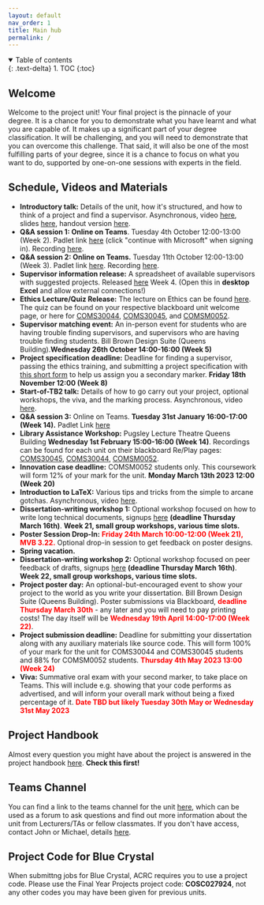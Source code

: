 ```yaml
---
layout: default
nav_order: 1
title: Main hub
permalink: /
---
```


<details open markdown="block">
<summary>
Table of contents
</summary>
{: .text-delta}
1. TOC
{:toc}
</details>

## Welcome

Welcome to the project unit! Your final project is the pinnacle of your degree.
It is a chance for you to demonstrate what you have learnt and what you are
capable of. It makes up a significant part of your degree classification. It
will be challenging, and you will need to demonstrate that you can overcome
this challenge. That said, it will also be one of the most fulfilling parts of
your degree, since it is a chance to focus on what you want to do, supported by
one-on-one sessions with experts in the field.

## Schedule, Videos and Materials

* **Introductory talk:** Details of the unit, how it's structured, and how to think of a project and find a supervisor. Asynchronous, video [here](https://web.microsoftstream.com/video/21775a82-b1d5-4189-9eb2-2ad7ca85c04c), slides [here](tb1-verbose.pdf), handout version [here](tb1-handout.pdf).
* **Q&A session 1: Online on Teams**. Tuesday 4th October 12:00-13:00 (Week 2). Padlet link [here](https://uob.padlet.org/michaelwray1/7s8gxe2exdxiqetc) (click "continue with Microsoft" when signing in). Recording [here](https://uob.sharepoint.com/:v:/t/grp-cs-individual-projects-2022/Ef2rcp6z2-dPlzKkdrF-RlUBbgKmvqzHkOuQe2K4fzPolw?e=P3Yl2R).
* **Q&A session 2: Online on Teams.** Tuesday 11th October 12:00-13:00 (Week 3). Padlet link [here](https://uob.padlet.org/michaelwray1/j876dynr971pxtkn). Recording [here](https://uob.sharepoint.com/:v:/t/grp-cs-individual-projects-2022/EQixO-1aA75PrTwuoETYdcQBGxB0W-X7lRoOJo-nUkOLtw?e=McbXxL).
* **Supervisor information release:** A spreadsheet of available supervisors with suggested projects. Released [here](https://uob-my.sharepoint.com/:x:/g/personal/fz19826_bristol_ac_uk/EWPVy8ttUt9EqjSR97u8B0wBZRkOmt8oJXYPeyX9mAHKkA) Week 4. (Open this in **desktop Excel** and allow external connections!)
* **Ethics Lecture/Quiz Release:** The lecture on Ethics can be found [here](https://uob-my.sharepoint.com/:v:/g/personal/mw1760_bristol_ac_uk/EWWRhVq2SEVCpMz8B0Dna0IBdtjxdtG7zP0CKzpobZ3ALQ?e=oxOxfr). The quiz can be found on your respective blackboard unit welcome page, or here for [COMS30044](https://www.ole.bris.ac.uk/webapps/blackboard/content/launchLink.jsp?course_id=_252952_1&tool_id=_5824_1&tool_type=TOOL&mode=view&mode=reset), [COMS30045](https://www.ole.bris.ac.uk/webapps/blackboard/content/launchLink.jsp?course_id=_252951_1&tool_id=_5824_1&tool_type=TOOL&mode=view&mode=reset), and [COMSM0052](https://www.ole.bris.ac.uk/webapps/blackboard/content/launchLink.jsp?course_id=_252905_1&tool_id=_5824_1&tool_type=TOOL&mode=view&mode=reset). 
* **Supervisor matching event:** An in-person event for students who are having trouble finding supervisors, and supervisors who are having trouble finding students. Bill Brown Design Suite (Queens Building).**Wednesday 26th October 14:00-16:00 (Week 5)**
* **Project specification deadline:** Deadline for finding a supervisor, passing the ethics training, and submitting a project specification with [this short form](https://forms.office.com/Pages/ResponsePage.aspx?id=MH_ksn3NTkql2rGM8aQVG1XIgcXxY4VKmVom51Cg1JBUQzhDVVRYTEhKQkFaSlNNNVAzVjJIUFU1Ti4u) to help us assign you a secondary marker. **Friday 18th November 12:00 (Week 8)** 
* **Start-of-TB2 talk:** Details of how to go carry out your project, optional workshops, the viva, and the marking process. Asynchronous, video [here](https://uob-my.sharepoint.com/:v:/g/personal/mw1760_bristol_ac_uk/EdIpeT0j8EJCv82wVcju0_oBs0wbX9FNW-kKWEcl8RE8eA?e=K8KpCN).
* **Q&A session 3:** Online on Teams. **Tuesday 31st January 16:00-17:00 (Week 14).** Padlet Link [here](https://uob.padlet.org/michaelwray1/t6o997uy3f7wriem)
* **Library Assistance Workshop:** Pugsley Lecture Theatre Queens Building **Wednesday 1st February 15:00-16:00 (Week 14)**. Recordings can be found for each unit on their blackboard Re/Play pages: [COMS30045](https://www.ole.bris.ac.uk/webapps/blackboard/content/launchLink.jsp?course_id=_252951_1&tool_id=_5824_1&tool_type=TOOL&mode=cpview&mode=reset), [COMS30044](https://www.ole.bris.ac.uk/webapps/blackboard/content/listContentEditable.jsp?content_id=_7084786_1&course_id=_252952_1), [COMSM0052](https://www.ole.bris.ac.uk/webapps/blackboard/content/launchLink.jsp?course_id=_252905_1&tool_id=_5824_1&tool_type=TOOL&mode=cpview&mode=reset).
* **Innovation case deadline:** COMSM0052 students only. This coursework will form 12% of your mark for the unit. **Monday March 13th 2023 12:00 (Week 20)**
* **Introduction to LaTeX:** Various tips and tricks from the simple to arcane gotchas. Asynchronous, video [here](https://web.microsoftstream.com/video/ff83cc49-acd5-4ca1-b1b2-b01576f2e0ed).
* **Dissertation-writing workshop 1:** Optional workshop focused on how to write long technical documents, signups [here](https://forms.office.com/pages/responsepage.aspx?id=MH_ksn3NTkql2rGM8aQVG14OckdYwkZEgG8T9IEI_AJUN05NRlFEMzU1UldZMUUyUlhBODUzVDhPQiQlQCNjPTEkJUAjdD1n) **(deadline Thursday March 16th)**. **Week 21, small group workshops, various time slots.**
* **Poster Session Drop-In:** <span style="color:red">**Friday 24th March 10:00-12:00 (Week 21), MVB 3.22.**</span> Optional drop-in session to get feedback on poster designs.
* **Spring vacation.**
* **Dissertation-writing workshop 2:** Optional workshop focused on peer feedback of drafts, signups [here](https://forms.office.com/pages/responsepage.aspx?id=MH_ksn3NTkql2rGM8aQVG14OckdYwkZEgG8T9IEI_AJUN05NRlFEMzU1UldZMUUyUlhBODUzVDhPQiQlQCNjPTEkJUAjdD1n) **(deadline Thursday March 16th)**. **Week 22, small group workshops, various time slots.**
* **Project poster day:** An optional-but-encouraged event to show your project to the world as you write your dissertation. Bill Brown Design Suite (Queens Building). Poster submissions via Blackboard, <span style="color:red">**deadline Thursday March 30th**</span> - any later and you will need to pay printing costs! The day itself will be <span style="color:red">**Wednesday 19th April 14:00-17:00 (Week 22)**</span>.
* **Project submission deadline:** Deadline for submitting your dissertation along with any auxiliary materials like source code. This will form 100% of your mark for the unit for COMS30044 and COMS30045 students and 88% for COMSM0052 students. <span style="color:red">**Thursday 4th May 2023 13:00 (Week 24)** </span>
* **Viva:** Summative oral exam with your second marker, to take place on Teams. This will include e.g. showing that your code performs as advertised, and will inform your overall mark without being a fixed percentage of it. <span style="color:red">**Date TBD but likely Tuesday 30th May or Wednesday 31st May 2023** </span>

## Project Handbook

Almost every question you might have about the project is answered in
the project handbook [here](../2022_23_Project_handbook.pdf). **Check this first!**

## Teams Channel

You can find a link to the teams channel for the unit
[here](https://teams.microsoft.com/l/team/19%3aSst-jrlaXQ1z1D17zowx-nSBNGlf87ZrtTPLpl2mHEo1%40thread.tacv2/conversations?groupId=ac697083-81ce-41c7-b24d-208e0b33095b&tenantId=b2e47f30-cd7d-4a4e-a5da-b18cf1a4151b),
which can be used as a forum to ask questions and find out more information
about the unit from Lecturers/TAs or fellow classmates.
If you don't have access, contact John or Michael, details [here](/contact).


## Project Code for Blue Crystal

When submittng jobs for Blue Crystal, ACRC requires you to use a project code. Please use the Final Year Projects project code: **COSC027924**, not any other codes you may have been given for previous units.
